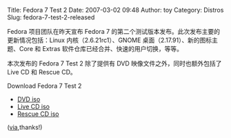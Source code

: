 Title: Fedora 7 Test 2
Date: 2007-03-02 09:48
Author: toy
Category: Distros
Slug: fedora-7-test-2-released

Fedora 项目团队在昨天宣布 Fedora 7
的第二个测试版本发布。此次发布主要的更新情况包括：Linux
内核（2.6.21rc1）、GNOME 桌面（2.17.91）、新的图标主题、Core 和 Extras
软件仓库已经合并、快速的用户切换，等等。

本次发布的 Fedora 7 Test 2 除了提供有 DVD 映像文件之外，同时也额外包括了
Live CD 和 Rescue CD。

Download Fedora 7 Test 2

-   [DVD
    iso](ftp://linux.nssl.noaa.gov/fedora/core/test/6.91/Prime/i386/iso/F-6.91-i386-DVD.iso)
-   [Live CD
    iso](ftp://linux.nssl.noaa.gov/fedora/core/test/6.91/Live/i386/iso/F-6.91-i386-LiveCD.iso)
-   [Rescue CD
    iso](ftp://linux.nssl.noaa.gov/fedora/core/test/6.91/Prime/i386/iso/F-6.91-i386-rescuecd.iso)

([via](http://osnews.com/story.php/17401/Fedora-7-Test-2-Released/),thanks!)

